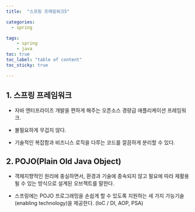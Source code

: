 ```yaml
---
title:  "스프링 프레임워크5"

categories: 
  - spring

tags: 
    - spring
    - java
toc: true
toc_label: "table of content"
toc_sticky: true 

---
```


## 1. 스프링 프레임워크

- 자바 엔터프라이즈 개발을 편하게 해주는 오픈소스 경량급 애플리케이션 프레임워크.

- 불필요하게 무겁지 않다.

- 기술적인 복잡함과 비즈니스 로직을 다루는 코드를 깔끔하게 분리할 수 있다.



## 2. POJO(Plain Old Java Object)

- 객체지향적인 원리에 충실하면서, 환경과 기술에 종속되지 않고 필요에 따라 재활용될 수 있는 방식으로 설계된 오브젝트를 말한다.

- 스프링에는 POJO 프로그래밍을 손쉽게 할 수 있도록 지원하는 세 가지 가능기술(enabling technology)을 제공한다. (IoC / DI, AOP, PSA)



